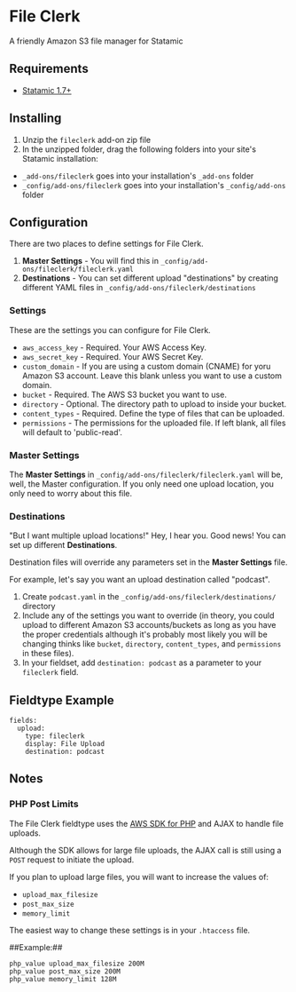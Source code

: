 # File Clerk
A friendly Amazon S3 file manager for Statamic

## Requirements
- [Statamic 1.7+](http://statamic.com/ "Statamic")

## Installing
1. Unzip the `fileclerk` add-on zip file
2. In the unzipped folder, drag the following folders into your site's Statamic installation:

- `_add-ons/fileclerk` goes into your installation's `_add-ons` folder
- `_config/add-ons/fileclerk` goes into your installation's `_config/add-ons` folder

## Configuration
There are two places to define settings for File Clerk.

1. **Master Settings** - You will find this in `_config/add-ons/fileclerk/fileclerk.yaml`
2. **Destinations** - You can set different upload "destinations" by creating different YAML files in `_config/add-ons/fileclerk/destinations`

### Settings
These are the settings you can configure for File Clerk.

- `aws_access_key` - Required. Your AWS Access Key.
- `aws_secret_key` - Required. Your AWS Secret Key.
- `custom_domain` - If you are using a custom domain (CNAME) for yoru Amazon S3 account. Leave this blank unless you want to use a custom domain.
- `bucket` - Required. The AWS S3 bucket you want to use.
- `directory` - Optional. The directory path to upload to inside your bucket.
- `content_types` - Required. Define the type of files that can be uploaded.
- `permissions` - The permissions for the uploaded file. If left blank, all files will default to 'public-read'.

### Master Settings
The **Master Settings** in `_config/add-ons/fileclerk/fileclerk.yaml` will be, well, the Master configuration. If you only need one upload location, you only need to worry about this file.

### Destinations
"But I want multiple upload locations!" Hey, I hear you. Good news! You can set up different **Destinations**.

Destination files will override any parameters set in the **Master Settings** file.

For example, let's say you want an upload destination called "podcast".

1. Create `podcast.yaml` in the `_config/add-ons/fileclerk/destinations/` directory
2. Include any of the settings you want to override (in theory, you could upload to different Amazon S3 accounts/buckets as long as you have the proper credentials although it's probably most likely you will be changing thinks like `bucket`, `directory`, `content_types`, and `permissions` in these files).
3. In your fieldset, add `destination: podcast` as a parameter to your `fileclerk` field.

## Fieldtype Example
```
fields:
  upload:
    type: fileclerk
    display: File Upload
    destination: podcast
```

## Notes

### PHP Post Limits

The File Clerk fieldtype uses the [AWS SDK for PHP](https://github.com/aws/aws-sdk-php "AWS SDK for PHP") and AJAX to handle file uploads.

Although the SDK allows for large file uploads, the AJAX call is still using a `POST` request to initiate the upload.

If you plan to upload large files, you will want to increase the values of:

- `upload_max_filesize`
- `post_max_size`
- `memory_limit`

The easiest way to change these settings is in your `.htaccess` file.

##Example:##

```
php_value upload_max_filesize 200M
php_value post_max_size 200M
php_value memory_limit 128M
```

